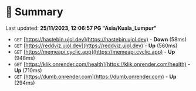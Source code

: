 # 📖 Summary
Last updated: **25/11/2023, 12:06:57 PG "Asia/Kuala_Lumpur"**

- `GET` [https://hastebin.ujol.dev](https://hastebin.ujol.dev) - **Down** (58ms)
- `GET` [https://reddviz.ujol.dev](https://reddviz.ujol.dev) - **Up** (560ms)
- `GET` [https://memeapi.cyclic.app](https://memeapi.cyclic.app) - **Up** (948ms)
- `GET` [https://klik.onrender.com/health](https://klik.onrender.com/health) - **Up** (710ms)
- `GET` [https://dumb.onrender.com](https://dumb.onrender.com) - **Up** (294ms)
